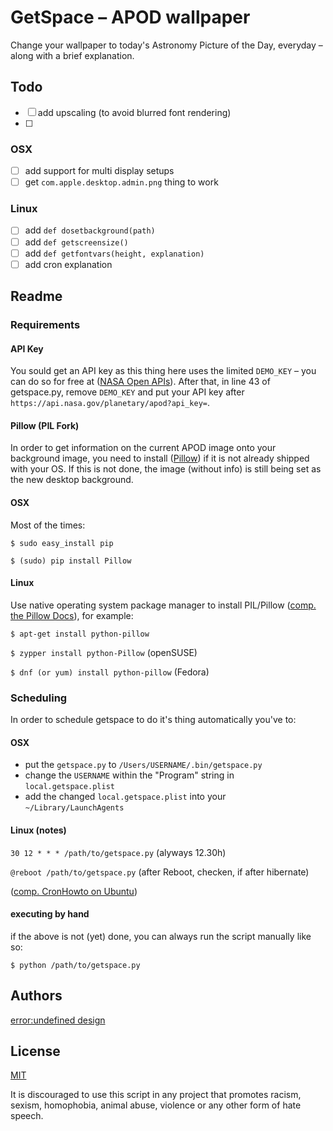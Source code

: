 # GetSpace – APOD wallpaper
Change your wallpaper to today's Astronomy Picture of the Day, everyday – along with a brief explanation.

## Todo
- [ ] add upscaling (to avoid blurred font rendering)
- [ ] 

### OSX
- [ ] add support for multi display setups
- [ ] get ```com.apple.desktop.admin.png``` thing to work

### Linux
- [ ] add ```def dosetbackground(path)```
- [ ] add ```def getscreensize()```
- [ ] add ```def getfontvars(height, explanation)```
- [ ] add cron explanation

## Readme

### Requirements

#### API Key

You sould get an API key as this thing here uses the limited ```DEMO_KEY``` – you can do so for free at ([NASA Open APIs](https://api.nasa.gov/index.html#apply-for-an-api-key)). After that, in line 43 of getspace.py, remove ```DEMO_KEY``` and put your API key after ```https://api.nasa.gov/planetary/apod?api_key=```.

#### Pillow (PIL Fork)

In order to get information on the current APOD image onto your background image, you need to install ([Pillow](https://python-pillow.org/)) if it is not already shipped with your OS. If this is not done, the image (without info) is still being set as the new desktop background.

#### OSX

Most of the times:

```$ sudo easy_install pip```

```$ (sudo) pip install Pillow```

#### Linux

Use native operating system package manager to install PIL/Pillow ([comp. the Pillow Docs](http://pillow.readthedocs.io/en/latest/installation.html#linux-installation)), for example:

```$ apt-get install python-pillow```

```$ zypper install python-Pillow``` (openSUSE)

```$ dnf (or yum) install python-pillow``` (Fedora)

### Scheduling
In order to schedule getspace to do it's thing automatically you've to:

#### OSX

- put the ```getspace.py``` to ```/Users/USERNAME/.bin/getspace.py```
- change the ```USERNAME``` within the "Program" string in ```local.getspace.plist```
- add the changed ```local.getspace.plist``` into your ```~/Library/LaunchAgents```

#### Linux (notes)

```30 12 * * * /path/to/getspace.py``` (alyways 12.30h)

```@reboot /path/to/getspace.py``` (after Reboot, checken, if after hibernate)

([comp. CronHowto on Ubuntu](https://help.ubuntu.com/community/CronHowto))

#### executing by hand

if the above is not (yet) done, you can always run the script manually like so:

```$ python /path/to/getspace.py```

## Authors
[error:undefined design](http://error-undefined.de/)

## License

[MIT](https://opensource.org/licenses/MIT)

It is discouraged to use this script in any project that promotes racism, sexism, homophobia, animal abuse, violence or any other form of hate speech.